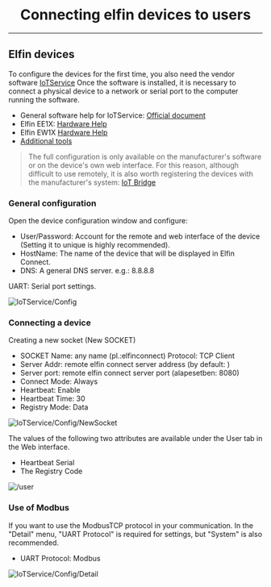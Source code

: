 <h1 align="center">Connecting elfin devices to users</h1>

---------

## Elfin devices

To configure the devices for the first time, you also need the vendor software [IoTService](http://ftp.hi-flying.com:9000/IOTService/IOTService3.1.3_20240115.rar)
Once the software is installed, it is necessary to connect a physical device to a network or serial port to the computer running the software.

* General software help for IoTService: [Official document](http://www.hi-flying.com/index.php?route=tool/upload/download&code=5825d795832fd1998cd46aeafab9074c0c2114d3)
* Elfin EE1X: [Hardware Help](http://www.hi-flying.com/index.php?route=tool/upload/download&code=59167cf780d0b98d2175c857ad1240df7acdf9c4)
* Elfin EW1X [Hardware Help](http://www.hi-flying.com/index.php?route=tool/upload/download&code=c4d342467edef5f6080a569aa50223fc797e6899)
* [Additional tools](http://www.hi-flying.com/network-device)

>The full configuration is only available on the manufacturer's software or on the device's own web interface. For this reason, although difficult to use remotely, it is also worth registering the devices with the manufacturer's system: [IoT Bridge](http://bridge.hi-flying.com/?lang=en)

### General configuration

Open the device configuration window and configure:

* User/Password: Account for the remote and web interface of the device (Setting it to unique is highly recommended).
* HostName: The name of the device that will be displayed in Elfin Connect.
* DNS: A general DNS server. e.g.: 8.8.8.8

UART: Serial port settings.

![IoTService/Config](contents/_gfx/gFX-2-1-1.png)

### Connecting a device

Creating a new socket (New SOCKET)

* SOCKET Name: any name (pl.:elfinconnect)
Protocol: TCP Client
* Server Addr: remote elfin connect server address (by default: <span id="location"></span>)
* Server port: remote elfin connect server port (alapesetben: 8080)
* Connect Mode: Always
* Heartbeat: Enable
* Heartbeat Time: 30
* Registry Mode: Data

![IoTService/Config/NewSocket](contents/_gfx/gfx-2-1-2.png) 

The values of the following two attributes are available under the User tab in the Web interface.

* Heartbeat Serial
* The Registry Code

![/user](contents/_gfx/gfx-2-1-3.png)

### Use of Modbus

If you want to use the ModbusTCP protocol in your communication.
In the "Detail" menu, "UART Protocol" is required for settings, but "System" is also recommended.

* UART Protocol: Modbus

![IoTService/Config/Detail](contents/_gfx/gfx-2-1-4.png)